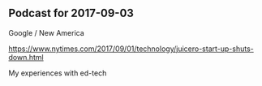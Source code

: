 ## Podcast for 2017-09-03

Google / New America

https://www.nytimes.com/2017/09/01/technology/juicero-start-up-shuts-down.html

My experiences with ed-tech

